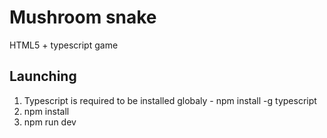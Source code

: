 # Mushroom snake

HTML5 + typescript game

## Launching
1. Typescript is required to be installed globaly - npm install -g typescript
2. npm install
3. npm run dev
